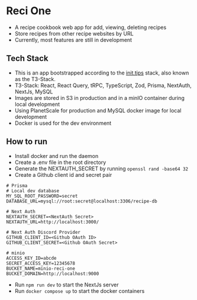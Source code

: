 # Reci One
- A recipe cookbook web app for add, viewing, deleting recipes
- Store recipes from other recipe websites by URL
- Currently, most features are still in development

## Tech Stack
- This is an app bootstrapped according to the [init.tips](https://init.tips) stack, also known as the T3-Stack.
- T3-Stack: React, React Query, tRPC, TypeScript, Zod, Prisma, NextAuth, NextJs, MySQL
- Images are stored in S3 in production and in a minIO container during local development
- Using PlanetScale for production and MySQL docker image for local development
- Docker is used for the dev environment

## How to run
- Install docker and run the daemon
- Create a .env file in the root directory
- Generate the NEXTAUTH_SECRET by running ```openssl rand -base64 32```
- Create a Github client id and secret pair

```
# Prisma
# Local dev database
MY_SQL_ROOT_PASSWORD=secret
DATABASE_URL=mysql://root:secret@localhost:3306/recipe-db

# Next Auth
NEXTAUTH_SECRET=<NextAuth Secret>
NEXTAUTH_URL=http://localhost:3000/

# Next Auth Discord Provider
GITHUB_CLIENT_ID=<Github OAuth ID>
GITHUB_CLIENT_SECRET=<Github OAuth Secret>

# minio
ACCESS_KEY_ID=abcde
SECRET_ACCESS_KEY=12345678
BUCKET_NAME=minio-reci-one
BUCKET_DOMAIN=http://localhost:9000

```

- Run ```npm run dev``` to start the NextJs server
- Run ```docker compose up``` to start the docker containers

